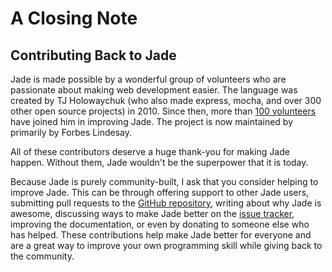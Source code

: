 # A Closing Note

## Contributing Back to Jade
Jade is made possible by a wonderful group of volunteers who are passionate
about making web development easier. The language was created by TJ
Holowaychuk (who also made express, mocha, and over 300 other open source
projects) in 2010. Since then, more than [100
volunteers](https://github.com/visionmedia/jade/graphs/contributors) have
joined him in improving Jade. The project is now maintained by primarily by
Forbes Lindesay.

All of these contributors deserve a huge thank-you for making Jade happen.
Without them, Jade wouldn't be the superpower that it is today.

Because Jade is purely community-built, I ask that you consider helping to
improve Jade. This can be through offering support to other Jade users,
submitting pull requests to the [GitHub
repository](https://github.com/visionmedia/jade), writing about why Jade is
awesome, discussing ways to make Jade better on the [issue
tracker](https://github.com/visionmedia/jade/issues), improving the
documentation, or even by donating to someone else who has helped. These
contributions help make Jade better for everyone and are a great way to
improve your own programming skill while giving back to the community.
